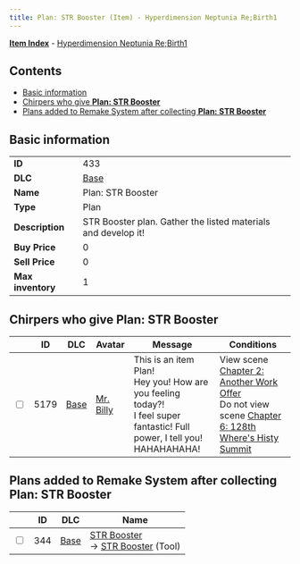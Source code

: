 ```yaml
---
title: Plan: STR Booster (Item) - Hyperdimension Neptunia Re;Birth1
---
```


[**Item Index**](/neptunia/rb1/item/index.html) - [Hyperdimension Neptunia Re;Birth1](/neptunia/rb1)

## Contents

- [Basic information](#basic-information)
- [Chirpers who give **Plan: STR Booster**](#chirpers-who-give-plan-str-booster)
- [Plans added to Remake System after collecting **Plan: STR Booster**](#plans-added-to-remake-system-after-collecting-plan-str-booster)
## Basic information

|   |   |
| -- | -- |
| **ID** | 433 |
| **DLC** | [Base](/neptunia/rb1/dlc/1-base.html) |
| **Name** | Plan: STR Booster |
| **Type** | Plan |
| **Description** | STR Booster plan. Gather the listed materials and develop it! |
| **Buy Price** | 0 |
| **Sell Price** | 0 |
| **Max inventory** | 1 |


## Chirpers who give **Plan: STR Booster**

|    | ID | DLC | Avatar | Message | Conditions |
| -- | -- | --- | ------ | ------- | ---------- |
| <input type="checkbox" id="rb1-chirper-event-1-5179" class="trackbox" /> | 5179 | [Base](/neptunia/rb1/dlc/1-base.html) | [Mr. Billy](/neptunia/rb1/undefined/1-246-mr-billy.html) | This is an item Plan!<br />Hey you! How are you feeling today?!<br />I feel super fantastic! Full power, I tell you!<br />HAHAHAHAHA! | View scene [Chapter 2: Another Work Offer](/neptunia/rb1/scene/1-221-chapter-2-another-work-offer.html)<br />Do not view scene [Chapter 6: 128th Where's Histy Summit](/neptunia/rb1/scene/1-601-chapter-6-128th-wheres-histy-summit.html) |


## Plans added to Remake System after collecting **Plan: STR Booster**

|    | ID | DLC | Name |
| -- | -- | --- | ---- |
| <input type="checkbox" id="rb1-remake-1-344" class="trackbox" /> | 344 | [Base](/neptunia/rb1/dlc/1-base.html) | [STR Booster](/neptunia/rb1/remake/1-344-str-booster.html)<br /> → [STR Booster](/neptunia/rb1/item/1-37-str-booster.html) (Tool) |
